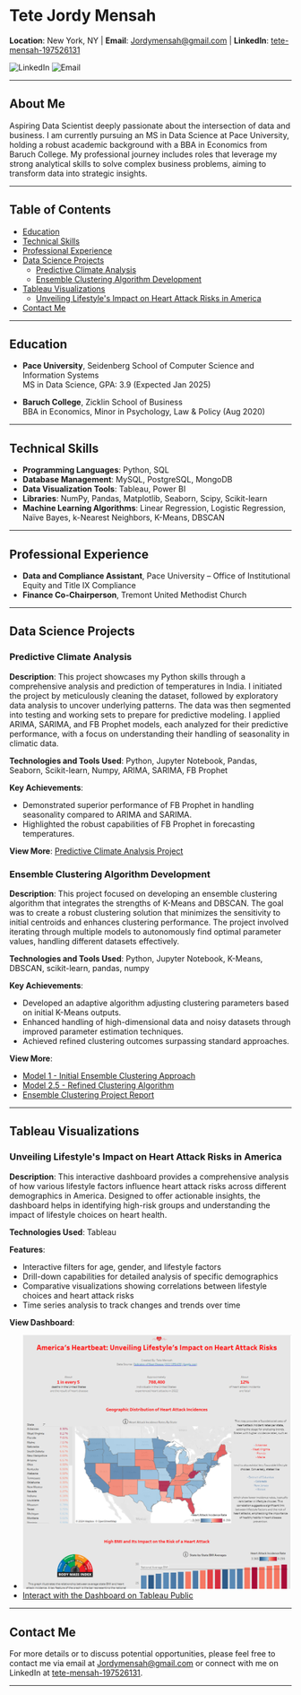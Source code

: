 # Tete Jordy Mensah
**Location**: New York, NY | **Email**: [Jordymensah@gmail.com](mailto:Jordymensah@gmail.com) | **LinkedIn**: [tete-mensah-197526131](https://www.linkedin.com/in/tete-mensah-197526131)

![LinkedIn](https://img.shields.io/badge/LinkedIn-Connect-blue?style=flat&logo=linkedin) ![Email](https://img.shields.io/badge/Email-Contact-red?style=flat&logo=gmail)

---

## About Me
Aspiring Data Scientist deeply passionate about the intersection of data and business. I am currently pursuing an MS in Data Science at Pace University, holding a robust academic background with a BBA in Economics from Baruch College. My professional journey includes roles that leverage my strong analytical skills to solve complex business problems, aiming to transform data into strategic insights.

---

## Table of Contents
- [Education](#education)
- [Technical Skills](#technical-skills)
- [Professional Experience](#professional-experience)
- [Data Science Projects](#data-science-projects)
  - [Predictive Climate Analysis](#predictive-climate-analysis)
  - [Ensemble Clustering Algorithm Development](#ensemble-clustering-algorithm-development)
- [Tableau Visualizations](#tableau-visualizations)
  - [Unveiling Lifestyle's Impact on Heart Attack Risks in America](#unveiling-lifestyles-impact-on-heart-attack-risks-in-america)
- [Contact Me](#contact-me)

---

## Education
- **Pace University**, Seidenberg School of Computer Science and Information Systems  
  MS in Data Science, GPA: 3.9 (Expected Jan 2025)

- **Baruch College**, Zicklin School of Business  
  BBA in Economics, Minor in Psychology, Law & Policy (Aug 2020)

---

## Technical Skills
- **Programming Languages**: Python, SQL
- **Database Management**: MySQL, PostgreSQL, MongoDB
- **Data Visualization Tools**: Tableau, Power BI
- **Libraries**: NumPy, Pandas, Matplotlib, Seaborn, Scipy, Scikit-learn
- **Machine Learning Algorithms**: Linear Regression, Logistic Regression, Naïve Bayes, k-Nearest Neighbors, K-Means, DBSCAN

---

## Professional Experience
- **Data and Compliance Assistant**, Pace University – Office of Institutional Equity and Title IX Compliance
- **Finance Co-Chairperson**, Tremont United Methodist Church

---

## Data Science Projects
### Predictive Climate Analysis
**Description**: This project showcases my Python skills through a comprehensive analysis and prediction of temperatures in India. I initiated the project by meticulously cleaning the dataset, followed by exploratory data analysis to uncover underlying patterns. The data was then segmented into testing and working sets to prepare for predictive modeling. I applied ARIMA, SARIMA, and FB Prophet models, each analyzed for their predictive performance, with a focus on understanding their handling of seasonality in climatic data.

**Technologies and Tools Used**: Python, Jupyter Notebook, Pandas, Seaborn, Scikit-learn, Numpy, ARIMA, SARIMA, FB Prophet

**Key Achievements**:
- Demonstrated superior performance of FB Prophet in handling seasonality compared to ARIMA and SARIMA.
- Highlighted the robust capabilities of FB Prophet in forecasting temperatures.

**View More**: [Predictive Climate Analysis Project](https://github.com/MrBaruch225/portfolio/blob/e25b086e9e3750e06bdb69dfc83144d9842aa6ad/Predictive%20Climate%20Analysis%20Python%20Project.pdf)

### Ensemble Clustering Algorithm Development
**Description**: This project focused on developing an ensemble clustering algorithm that integrates the strengths of K-Means and DBSCAN. The goal was to create a robust clustering solution that minimizes the sensitivity to initial centroids and enhances clustering performance. The project involved iterating through multiple models to autonomously find optimal parameter values, handling different datasets effectively.

**Technologies and Tools Used**: Python, Jupyter Notebook, K-Means, DBSCAN, scikit-learn, pandas, numpy

**Key Achievements**:
- Developed an adaptive algorithm adjusting clustering parameters based on initial K-Means outputs.
- Enhanced handling of high-dimensional data and noisy datasets through improved parameter estimation techniques.
- Achieved refined clustering outcomes surpassing standard approaches.

**View More**:
- [Model 1 - Initial Ensemble Clustering Approach](https://github.com/MrBaruch225/portfolio/blob/e25b086e9e3750e06bdb69dfc83144d9842aa6ad/Model%201-%20Algorithms%20for%20Data%20Science%20Final%20Project%20(1).ipynb)
- [Model 2.5 - Refined Clustering Algorithm](https://github.com/MrBaruch225/portfolio/blob/aa4c144b793045e842a7166a2065fc48b8b53d2a/Model%202.5-%20Algorithms%20for%20Data%20Science%20Final%20Project.ipynb)
- [Ensemble Clustering Project Report](https://github.com/MrBaruch225/portfolio/blob/e25b086e9e3750e06bdb69dfc83144d9842aa6ad/Ensemble%20Clustering.pdf)

---

## Tableau Visualizations
### Unveiling Lifestyle's Impact on Heart Attack Risks in America
**Description**: This interactive dashboard provides a comprehensive analysis of how various lifestyle factors influence heart attack risks across different demographics in America. Designed to offer actionable insights, the dashboard helps in identifying high-risk groups and understanding the impact of lifestyle choices on heart health.

**Technologies Used**: Tableau

**Features**:
- Interactive filters for age, gender, and lifestyle factors
- Drill-down capabilities for detailed analysis of specific demographics
- Comparative visualizations showing correlations between lifestyle choices and heart attack risks
- Time series analysis to track changes and trends over time

**View Dashboard**:
- ![Dashboard Screenshot](https://github.com/MrBaruch225/portfolio/blob/8b2c985a815ab2c844c059653f2a89723110f7d1/Screenshot%202024-04-29%20173126.png)
- [Interact with the Dashboard on Tableau Public](https://public.tableau.com/views/UnveilingLifestylesImpactonHeartAttackRisksinAmerica/FinalDashboard?:language=en-US&:sid=&:display_count=n&:origin=viz_share_link)

---

## Contact Me
For more details or to discuss potential opportunities, please feel free to contact me via email at [Jordymensah@gmail.com](mailto:Jordymensah@gmail.com) or connect with me on LinkedIn at [tete-mensah-197526131](https://www.linkedin.com/in/tete-mensah-197526131).

---




